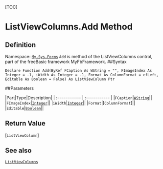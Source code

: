 [TOC]
# ListViewColumns.Add Method

## Definition
Namespace: [`My.Sys.Forms`](My.Sys.Forms.md)
`Add` is method of the ListViewColumns control, part of the freeBasic framework MyFbFramework.
##Syntax
```freeBasic
Declare Function Add(ByRef FCaption As WString = "", FImageIndex As Integer = -1, iWidth As Integer = -1, Format As ColumnFormat = cfLeft, Editable As Boolean = False) As ListViewColumn Ptr
```

##Parameters

|Part|Type|Description|
| :------------ | :------------ |
|`FCaption`|[`WString`]("https://www.freebasic.net/wiki/KeyPgWString")||
|`FImageIndex`|[`Integer`]("https://www.freebasic.net/wiki/KeyPgInteger")||
|`iWidth`|[`Integer`]("https://www.freebasic.net/wiki/KeyPgInteger")||
|`Format`|[`ColumnFormat`]||
|`Editable`|[`Boolean`]("https://www.freebasic.net/wiki/KeyPgBoolean")||

## Return Value
[`ListViewColumn`]
## See also
[`ListViewColumns`](ListViewColumns.md)
